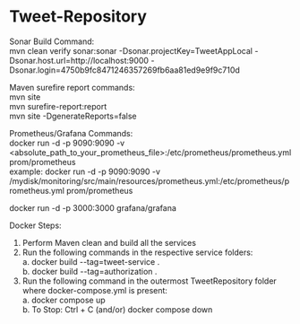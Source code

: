 # Tweet-Repository
  
Sonar Build Command:  
mvn clean verify sonar:sonar -Dsonar.projectKey=TweetAppLocal -Dsonar.host.url=http://localhost:9000 -Dsonar.login=4750b9fc8471246357269fb6aa81ed9e9f9c710d  
  
Maven surefire report commands:  
mvn site  
mvn surefire-report:report  
mvn site -DgenerateReports=false  
  
Prometheus/Grafana Commands:  
docker run -d -p 9090:9090 -v <absolute_path_to_your_prometheus_file>:/etc/prometheus/prometheus.yml prom/prometheus  
example: docker run -d -p 9090:9090 -v /mydisk/monitoring/src/main/resources/prometheus.yml:/etc/prometheus/prometheus.yml prom/prometheus  

docker run -d -p 3000:3000 grafana/grafana  

Docker Steps:  
1. Perform Maven clean and build all the services  
2. Run the following commands in the respective service folders:  
      a. docker build --tag=tweet-service .  
      b. docker build --tag=authorization .  
3. Run the following command in the outermost TweetRepository folder where docker-compose.yml is present:  
      a. docker compose up  
      b. To Stop: Ctrl + C (and/or) docker compose down  
